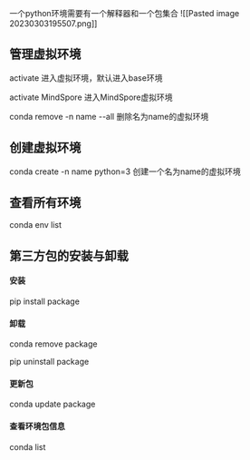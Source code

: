 一个python环境需要有一个解释器和一个包集合
![[Pasted image 20230303195507.png]]

## 管理虚拟环境

activate 进入虚拟环境，默认进入base环境

activate MindSpore 进入MindSpore虚拟环境

conda remove -n name --all  删除名为name的虚拟环境

## 创建虚拟环境

conda create -n name python=3 创建一个名为name的虚拟环境

## 查看所有环境

conda env list

## 第三方包的安装与卸载

#### 安装

pip install package

#### 卸载

conda remove package

pip uninstall package

#### 更新包

conda update package

#### 查看环境包信息

conda list

